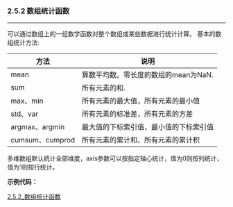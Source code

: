 ### 2.5.2 数组统计函数
---

可以通过数组上的一组数学函数对整个数组或某些数据进行统计计算。
基本的数组统计方法:

|方法|说明|
|---|---|
|mean|算数平均数。零长度的数组的mean为NaN.|
|sum|所有元素的和.|
|max、min|所有元素的最大值，所有元素的最小值|
|std、var|所有元素的标准差，所有元素的方差|
|argmax、argmin|最大值的下标索引值，最小值的下标索引值|
|cumsum、cumprod|所有元素的累计和、所有元素的累计积|

多维数组默认统计全部维度，axis参数可以按指定轴心统计，值为0则按列统计，值为1则按行统计。

**示例代码：**

[2.5.2_数组统计函数](html/2.5.2_数组统计函数.html)